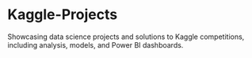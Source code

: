 # Kaggle-Projects
Showcasing data science projects and solutions to Kaggle competitions, including analysis, models, and Power BI dashboards.
